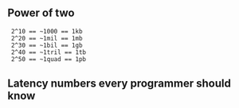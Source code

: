 ## Power of two

```
 2^10 == ~1000 == 1kb
 2^20 == ~1mil == 1mb
 2^30 == ~1bil == 1gb
 2^40 == ~1tril == 1tb
 2^50 == ~1quad == 1pb
 ```

## Latency numbers every programmer should know
